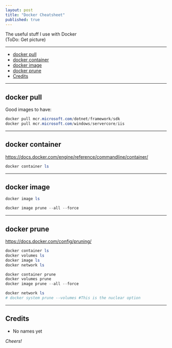 ```yaml
---
layout: post
title: "Docker Cheatsheet"
published: true
---
```


The useful stuff I use with Docker  
(ToDo: Get picture)

----------------------------------------

+ [docker pull](#docker-pull)
+ [docker container](#docker-container)
+ [docker image](#docker-image)
+ [docker prune](#docker-prune)
+ [Credits](#Credits)    

----------------------------------------

## docker pull ##

Good images to have:

```powershell
docker pull mcr.microsoft.com/dotnet/framework/sdk
docker pull mcr.microsoft.com/windows/servercore/iis
```

----------------------------------------

## docker container ##

<https://docs.docker.com/engine/reference/commandline/container/>

```powershell
docker container ls
```
----------------------------------------

## docker image ##

```powershell
docker image ls

docker image prune --all --force
```
----------------------------------------

## docker prune ##

<https://docs.docker.com/config/pruning/>

```powershell
docker container ls
docker volumes ls
docker image ls
docker network ls

docker container prune
docker volumes prune
docker image prune --all --force

docker network ls
# docker system prune --volumes #This is the nuclear option
```

----------------------------------------

## Credits ##

+ No names yet

_Cheers!_
